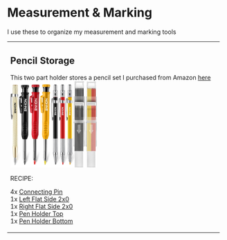# Measurement & Marking

I use these to organize my measurement and marking tools

<table>
<tr>
<td>

## Pencil Storage

This two part holder stores a pencil set I purchased from Amazon [here](https://amzn.to/3VpAreI)<br>
<img src="pencils.jpg" alt="Pencil Set" width="200"/>

RECIPE:

4x [Connecting Pin](../DDD/4x10x8mm%20Pin.stl)<br>
1x [Left Flat Side 2x0](../DDD/FlatSides/%20Flat%20Left.stl)<br>
1x [Right Flat Side 2x0](../DDD/FlatSides/%20Flat%20Right.stl)<br>
1x [Pen Holder Top](./Pen%20Holder%20Top.stl)<br>
1x [Pen Holder Bottom](./Pen%20Holder%20Bottom.stl)

</td>
<td>

</table>

